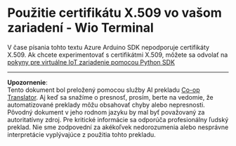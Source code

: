 <!--
CO_OP_TRANSLATOR_METADATA:
{
  "original_hash": "8a74f789f3c1bf41a13c007190360c19",
  "translation_date": "2025-08-28T11:18:53+00:00",
  "source_file": "2-farm/lessons/6-keep-your-plant-secure/wio-terminal-x509.md",
  "language_code": "sk"
}
-->
# Použitie certifikátu X.509 vo vašom zariadení - Wio Terminal

V čase písania tohto textu Azure Arduino SDK nepodporuje certifikáty X.509. Ak chcete experimentovať s certifikátmi X.509, môžete sa odvolať na [pokyny pre virtuálne IoT zariadenie pomocou Python SDK](single-board-computer-x509.md)

---

**Upozornenie**:  
Tento dokument bol preložený pomocou služby AI prekladu [Co-op Translator](https://github.com/Azure/co-op-translator). Aj keď sa snažíme o presnosť, prosím, berte na vedomie, že automatizované preklady môžu obsahovať chyby alebo nepresnosti. Pôvodný dokument v jeho rodnom jazyku by mal byť považovaný za autoritatívny zdroj. Pre kritické informácie sa odporúča profesionálny ľudský preklad. Nie sme zodpovední za akékoľvek nedorozumenia alebo nesprávne interpretácie vyplývajúce z použitia tohto prekladu.